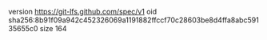 version https://git-lfs.github.com/spec/v1
oid sha256:8b91f09a942c452326069a1191882ffccf70c28603be8d4ffa8abc59135655c0
size 164
